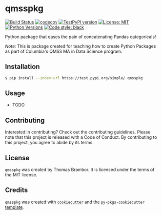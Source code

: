 # qmsspkg

[![Build Status](https://github.com/tbrambor/qmssspkg/actions/workflows/ci-cd.yml/badge.svg)](https://github.com/tbrambor/qmssspkg/actions/workflows/ci-cd.yml)
[![codecov](https://codecov.io/github/tbrambor/qmssspkg/graph/badge.svg?token=NOJHOY9D2X)](https://codecov.io/github/tbrambor/qmssspkg)
[![TestPyPI version](https://img.shields.io/badge/dynamic/json?label=TestPyPI&query=info.version&url=https://test.pypi.org/pypi/qmsspkg/json)](https://test.pypi.org/project/qmsspkg/)
[![License: MIT](https://img.shields.io/badge/License-MIT-yellow.svg)](https://opensource.org/licenses/MIT)
[![Python Versions](https://img.shields.io/badge/dynamic/json?label=Python&query=info.requires_python&url=https://test.pypi.org/pypi/qmsspkg/json)](https://test.pypi.org/project/qmsspkg/)
[![Code style: black](https://img.shields.io/badge/code%20style-black-000000.svg)](https://github.com/psf/black)

Python package that eases the pain of concatenating Pandas categoricals!

_Note:_ This is package created for teaching how to create Python Packages as part of Columbia's QMSS MA in Data Science program.

## Installation

```bash
$ pip install --index-url https://test.pypi.org/simple/ qmsspkg
```

## Usage

- TODO

## Contributing

Interested in contributing? Check out the contributing guidelines. Please note that this project is released with a Code of Conduct. By contributing to this project, you agree to abide by its terms.

## License

`qmsspkg` was created by Thomas Brambor. It is licensed under the terms of the MIT license.

## Credits

`qmsspkg` was created with [`cookiecutter`](https://cookiecutter.readthedocs.io/en/latest/) and the `py-pkgs-cookiecutter` [template](https://github.com/py-pkgs/py-pkgs-cookiecutter).
